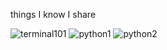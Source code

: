 things I know I share

![terminal101](https://github.com/leoneckert/sessions/blob/master/Terminal101/terminal101.jpg)
![python1](https://github.com/leoneckert/sessions/blob/master/Python%20basics/python1.jpg)
![python2](https://github.com/leoneckert/sessions/blob/master/Python%20basics/python1.jpg)